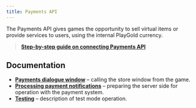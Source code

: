 ```yaml
---
title: Payments API
---
```

The Payments API gives games the opportunity to sell virtual items or provide services to users, using the internal PlayGold currency.

> [**Step-by-step guide on connecting Payments API**](payment.step.html)


Documentation
----
* [**Payments dialogue window**](payment.window.html) – calling the store window from the game.
* [**Processing payment notifications**](payment.server.html) – preparing the server side for operation with the payment system.
* [**Testing**](payment.test.html) – description of test mode operation.


